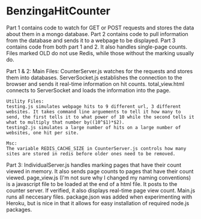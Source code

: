 BenzingaHitCounter
==================
Part 1 contains code to watch for GET or POST requests and stores the data about them in a mongo database.
Part 2 contains code to pull information from the database and sends it to a webpage to be displayed.
Part 3 contains code from both part 1 and 2. It also handles single-page
counts.
Files marked OLD do not use Redis, while those without the marking usually do.

Part 1 & 2:
    Main Files:
    CounterServer.js watches for the requests and stores them into databases.
    ServerSocket.js establishes the connection to the browser and sends it real-time information on hit counts.
    total_view.html connects to ServerSocket and loads the information into the page.

    Utility Files:
    testing.js simulates webpage hits to 9 different url, 3 different websites. It takes command line arguements to tell it how many to send, the first tells it to what power of 10 while the second tells it what to multiply that number by((10^$1)*$2).
    testing2.js simulates a large number of hits on a large number of websites, one hit per site.

    Msc:
    The variable REDIS_CACHE_SIZE in CounterServer.js controls how many sites are stored in redis before older ones need to be removed.

Part 3:
    IndividualServer.js handles marking pages that have their count viewed in
    memory. It also sends page counts to pages that have their count viewed.
    page_view.js (I'm not sure why I changed my naming conventions) is
    a javascript file to be loaded at the end of a html file. It posts to the
    counter server. If verified, it also displays real-time page view count.
    Main.js runs all neccesary files.
    package.json was added when experimenting with Heroku, but is nice in that
    it allows for easy installation of required node.js packages.
